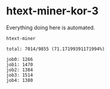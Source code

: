 # htext-miner-kor-3

Everything doing here is automated.

```
htext-miner

total: 7014/9855 (71.17199391171994%)

job0: 1266
job1: 1470
job2: 1384
job3: 1514
job4: 1380
```